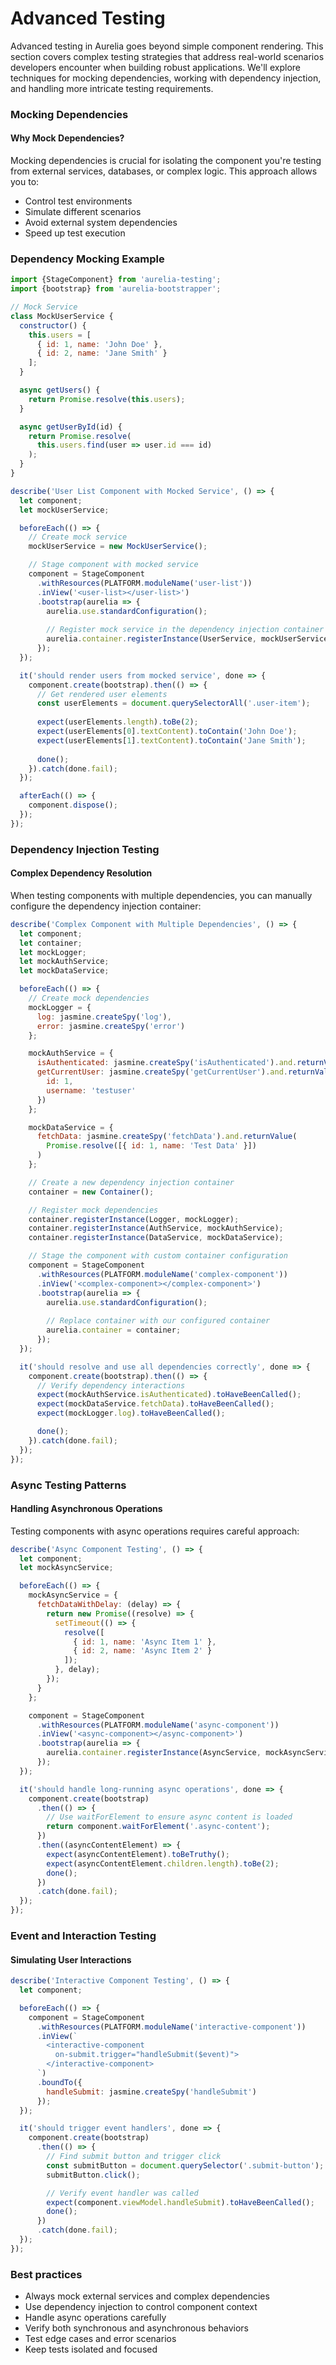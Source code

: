 # Advanced Testing

Advanced testing in Aurelia goes beyond simple component rendering. This section covers complex testing strategies that address real-world scenarios developers encounter when building robust applications. We'll explore techniques for mocking dependencies, working with dependency injection, and handling more intricate testing requirements.

### Mocking Dependencies

#### Why Mock Dependencies?

Mocking dependencies is crucial for isolating the component you're testing from external services, databases, or complex logic. This approach allows you to:

* Control test environments
* Simulate different scenarios
* Avoid external system dependencies
* Speed up test execution

### Dependency Mocking Example

```javascript
import {StageComponent} from 'aurelia-testing';
import {bootstrap} from 'aurelia-bootstrapper';

// Mock Service
class MockUserService {
  constructor() {
    this.users = [
      { id: 1, name: 'John Doe' },
      { id: 2, name: 'Jane Smith' }
    ];
  }

  async getUsers() {
    return Promise.resolve(this.users);
  }

  async getUserById(id) {
    return Promise.resolve(
      this.users.find(user => user.id === id)
    );
  }
}

describe('User List Component with Mocked Service', () => {
  let component;
  let mockUserService;

  beforeEach(() => {
    // Create mock service
    mockUserService = new MockUserService();

    // Stage component with mocked service
    component = StageComponent
      .withResources(PLATFORM.moduleName('user-list'))
      .inView('<user-list></user-list>')
      .bootstrap(aurelia => {
        aurelia.use.standardConfiguration();
        
        // Register mock service in the dependency injection container
        aurelia.container.registerInstance(UserService, mockUserService);
      });
  });

  it('should render users from mocked service', done => {
    component.create(bootstrap).then(() => {
      // Get rendered user elements
      const userElements = document.querySelectorAll('.user-item');
      
      expect(userElements.length).toBe(2);
      expect(userElements[0].textContent).toContain('John Doe');
      expect(userElements[1].textContent).toContain('Jane Smith');
      
      done();
    }).catch(done.fail);
  });

  afterEach(() => {
    component.dispose();
  });
});
```

### Dependency Injection Testing

#### Complex Dependency Resolution

When testing components with multiple dependencies, you can manually configure the dependency injection container:

```javascript
describe('Complex Component with Multiple Dependencies', () => {
  let component;
  let container;
  let mockLogger;
  let mockAuthService;
  let mockDataService;

  beforeEach(() => {
    // Create mock dependencies
    mockLogger = {
      log: jasmine.createSpy('log'),
      error: jasmine.createSpy('error')
    };

    mockAuthService = {
      isAuthenticated: jasmine.createSpy('isAuthenticated').and.returnValue(true),
      getCurrentUser: jasmine.createSpy('getCurrentUser').and.returnValue({
        id: 1,
        username: 'testuser'
      })
    };

    mockDataService = {
      fetchData: jasmine.createSpy('fetchData').and.returnValue(
        Promise.resolve([{ id: 1, name: 'Test Data' }])
      )
    };

    // Create a new dependency injection container
    container = new Container();

    // Register mock dependencies
    container.registerInstance(Logger, mockLogger);
    container.registerInstance(AuthService, mockAuthService);
    container.registerInstance(DataService, mockDataService);

    // Stage the component with custom container configuration
    component = StageComponent
      .withResources(PLATFORM.moduleName('complex-component'))
      .inView('<complex-component></complex-component>')
      .bootstrap(aurelia => {
        aurelia.use.standardConfiguration();
        
        // Replace container with our configured container
        aurelia.container = container;
      });
  });

  it('should resolve and use all dependencies correctly', done => {
    component.create(bootstrap).then(() => {
      // Verify dependency interactions
      expect(mockAuthService.isAuthenticated).toHaveBeenCalled();
      expect(mockDataService.fetchData).toHaveBeenCalled();
      expect(mockLogger.log).toHaveBeenCalled();

      done();
    }).catch(done.fail);
  });
});
```

### Async Testing Patterns

#### Handling Asynchronous Operations

Testing components with async operations requires careful approach:

```javascript
describe('Async Component Testing', () => {
  let component;
  let mockAsyncService;

  beforeEach(() => {
    mockAsyncService = {
      fetchDataWithDelay: (delay) => {
        return new Promise((resolve) => {
          setTimeout(() => {
            resolve([
              { id: 1, name: 'Async Item 1' },
              { id: 2, name: 'Async Item 2' }
            ]);
          }, delay);
        });
      }
    };

    component = StageComponent
      .withResources(PLATFORM.moduleName('async-component'))
      .inView('<async-component></async-component>')
      .bootstrap(aurelia => {
        aurelia.container.registerInstance(AsyncService, mockAsyncService);
      });
  });

  it('should handle long-running async operations', done => {
    component.create(bootstrap)
      .then(() => {
        // Use waitForElement to ensure async content is loaded
        return component.waitForElement('.async-content');
      })
      .then((asyncContentElement) => {
        expect(asyncContentElement).toBeTruthy();
        expect(asyncContentElement.children.length).toBe(2);
        done();
      })
      .catch(done.fail);
  });
});
```

### Event and Interaction Testing

#### Simulating User Interactions

```javascript
describe('Interactive Component Testing', () => {
  let component;

  beforeEach(() => {
    component = StageComponent
      .withResources(PLATFORM.moduleName('interactive-component'))
      .inView(`
        <interactive-component 
          on-submit.trigger="handleSubmit($event)">
        </interactive-component>
      `)
      .boundTo({
        handleSubmit: jasmine.createSpy('handleSubmit')
      });
  });

  it('should trigger event handlers', done => {
    component.create(bootstrap)
      .then(() => {
        // Find submit button and trigger click
        const submitButton = document.querySelector('.submit-button');
        submitButton.click();

        // Verify event handler was called
        expect(component.viewModel.handleSubmit).toHaveBeenCalled();
        done();
      })
      .catch(done.fail);
  });
});
```

### Best practices

* Always mock external services and complex dependencies
* Use dependency injection to control component context
* Handle async operations carefully
* Verify both synchronous and asynchronous behaviors
* Test edge cases and error scenarios
* Keep tests isolated and focused
